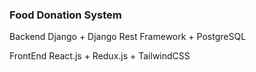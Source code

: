 ### Food Donation System

Backend Django + Django Rest Framework + PostgreSQL

FrontEnd React.js + Redux.js + TailwindCSS 